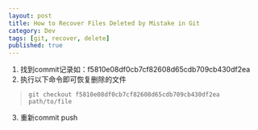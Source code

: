 ```yaml
---
layout: post
title: How to Recover Files Deleted by Mistake in Git
category: Dev
tags: [git, recover, delete]
published: true
---
```


1. 找到commit记录如：f5810e08df0cb7cf82608d65cdb709cb430df2ea
2. 执行以下命令即可恢复删除的文件
>     git checkout f5810e08df0cb7cf82608d65cdb709cb430df2ea path/to/file
3. 重新commit push
